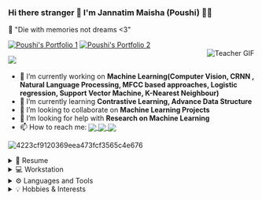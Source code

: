 ### Hi there stranger 👋 I'm Jannatim Maisha (Poushi) 👨‍💻
💬 "Die with memories not dreams <3" 

[![Poushi's Portfolio 1](https://img.shields.io/badge/Portfolio_1-threejs_JM-9cf)](https://poushi.github.io/Portfolio_threejs_JM/)
[![Poushi's Portfolio 2](https://img.shields.io/badge/Portfolio_2-CSS_HTML_JS-blueviolet)](https://poushi.github.io/JannatimMaisha/)  
<img align="right" src="https://github.com/Poushi/Poushi/assets/65887747/a26436bc-6ea8-4fe6-885f-7b0a1ba1b348" alt="Teacher GIF" width="100">

<!--
**Poushi/Poushi** is a ✨ _special_ ✨ repository because its `README.md` (this file) appears on your GitHub profile.
Here are some ideas to get you started:

- 🔭 I’m currently working on ...
- 🌱 I’m currently learning ...
- 👯 I’m looking to collaborate on ...
- 🤔 I’m looking for help with ...
- 💬 Ask me about ...
- 📫 How to reach me: ...
- 😄 Pronouns: ...
- ⚡ Fun fact: ...
-->

![](https://komarev.com/ghpvc/?username=Poushi&style=flat-square&label=Profile+Views)
- 🔭 I’m currently working on **Machine Learning(Computer Vision, CRNN , Natural Language Processing, MFCC based approaches, Logistic regression, Support Vector Machine, K-Nearest Neighbour)** 
- 🌱 I’m currently learning **Contrastive Learning, Advance Data Structure**
- 👯 I’m looking to collaborate on **Machine Learning Projects**
- 🤔 I’m looking for help with **Research on Machine Learning**
- 📫 How to reach me: <a href="mailto:maishapousy@gmail.com">
  <img align="center" src="https://img.shields.io/badge/Gmail-D14836?logo=gmail&logoColor=white" />
</a> <a href="https://www.facebook.com/pousi.rahman/">
  <img align="center" src="https://img.shields.io/badge/Facebook-1877F2?logo=facebook&logoColor=white" />
</a> <a href="https://www.linkedin.com/in/jannatim-maisha-a464b41a0/">
  <img align="center" src="https://img.shields.io/badge/LinkedIn-0077B5?logo=linkedin&logoColor=white" />
</a>

![4223cf9120369eea473fcf3565c4e676](https://github.com/Poushi/Poushi/assets/65887747/12b575f3-80d1-4961-b020-aa012e873c4a)

<details>
  <summary>📃 Resume</summary>

## Experience
<img align="right" src="https://img.shields.io/badge/PyTorch-EE4C2C?logo=pytorch&logoColor=white" />
<img align="right" src="https://img.shields.io/badge/Python-FFD43B?logo=python&logoColor=blue" />

- 👨‍💻 **Trainee Engineer (AI Intern)**\
📆 August 20, 2023 - November 20, 2023\
📍 **Systech Datasoft Ltd.** - Dhaka, Bangladesh
  
## Education
- 📖 **B.Sc. in Computer Science & Engineering**\
📆 2020 - Present\
📍 **Ahsanullah University of Science and Technology** - Dhaka, Bangladesh

</details>

<details>
  <summary>💻 Workstation</summary>
  <br>
  <img src="https://img.shields.io/badge/Windows_11-0078d4?style=for-the-badge&logo=windows-11&logoColor=white" />
  <img src="https://img.shields.io/badge/Intel-%20Core_i7_11th-0071C5?style=for-the-badge&logo=intel&logoColor=white" />
  <img src="https://img.shields.io/badge/RAM-16GB-%230071C5.svg?&style=for-the-badge&logoColor=white" />
 <!-- <img src="https://img.shields.io/badge/NVIDIA-RTX_3070-76B900?style=for-the-badge&logo=nvidia&logoColor=white" /> -->
  
</details>

<details>
  <summary>⚙️ Languages and Tools</summary>
  <br>
  <a href="https://www.cprogramming.com/" target="_blank"> <img src="https://raw.githubusercontent.com/devicons/devicon/master/icons/c/c-original.svg" alt="c" width="40" height="40"/> </a>
  <a href="https://www.python.org/" target="_blank"> <img src="https://raw.githubusercontent.com/devicons/devicon/master/icons/python/python-original.svg" alt="python" width="40" height="40"/> </a>
  <a href="https://dotnet.microsoft.com/apps/aspnet" target="_blank"> <img src="https://raw.githubusercontent.com/devicons/devicon/master/icons/dotnetcore/dotnetcore-original.svg" alt="asp.net mvc" width="40" height="40"/> </a>
  <a href="https://www.android.com/" target="_blank"> <img src="https://raw.githubusercontent.com/devicons/devicon/master/icons/android/android-original.svg" alt="android" width="40" height="40"/> </a>
  <a href="https://www.w3.org/html/" target="_blank"> <img src="https://raw.githubusercontent.com/devicons/devicon/master/icons/html5/html5-original-wordmark.svg" alt="html5" width="40" height="40"/> </a>
  <a href="https://developer.mozilla.org/en-US/docs/Web/JavaScript" target="_blank"> <img src="https://raw.githubusercontent.com/devicons/devicon/master/icons/javascript/javascript-original.svg" alt="javascript" width="40" height="40"/> </a> 
  <a href="https://getbootstrap.com/" target="_blank"> <img src="https://raw.githubusercontent.com/devicons/devicon/master/icons/bootstrap/bootstrap-plain.svg" alt="Bootstrap" width="40" height="40"/> </a> 
  <a href="https://www.cplusplus.com/" target="_blank"> <img src="https://raw.githubusercontent.com/devicons/devicon/master/icons/cplusplus/cplusplus-original.svg" alt="C++" width="40" height="40"/> </a>
  <br>
  <br>
  <img src="https://github-readme-stats.vercel.app/api/top-langs/?username=Poushi" />
</details>


<!-- | Name | Top Languages |
| ---- | -------------- |
| [![C](https://raw.githubusercontent.com/devicons/devicon/master/icons/c/c-original.svg)](https://www.cprogramming.com/) [![HTML5](https://raw.githubusercontent.com/devicons/devicon/master/icons/html5/html5-original-wordmark.svg)](https://www.w3.org/html/) [![JavaScript](https://raw.githubusercontent.com/devicons/devicon/master/icons/javascript/javascript-original.svg)](https://developer.mozilla.org/en-US/docs/Web/JavaScript) [![Python](https://raw.githubusercontent.com/devicons/devicon/master/icons/python/python-original.svg)](https://www.python.org/) [![ASP.NET](https://raw.githubusercontent.com/devicons/devicon/master/icons/dot-net/dot-net-original.svg)](https://dotnet.microsoft.com/) [![C++](https://raw.githubusercontent.com/devicons/devicon/master/icons/cplusplus/cplusplus-original.svg)](https://www.cplusplus.com/) [![Android](https://raw.githubusercontent.com/devicons/devicon/master/icons/android/android-original.svg)](https://developer.android.com/) | ![Top Languages](https://github-readme-stats.vercel.app/api/top-langs/?username=AzmainO7) |
 -->

<details>
  <summary>💡 Hobbies & Interests</summary>
  <br>
  <!-- <img src="https://img.shields.io/badge/Valorant-fa4454?style=for-the-badge&logo=valorant&logoColor=white" />
  <img src="https://img.shields.io/badge/YouTube-FF0000?style=for-the-badge&logo=youtube&logoColor=white" /> -->
  <img src="https://img.shields.io/badge/Neuroscience-grey" />
  <img src="https://img.shields.io/badge/Human Psychology-grey" />
  <img src="https://img.shields.io/badge/Travelling-grey" />                    
  <img src="https://img.shields.io/badge/Socializing-blue" />
  <img src="https://img.shields.io/badge/Reading Novel-blue" />
</details>

<!-- ![image](https://github-profile-trophy.vercel.app/?username=AzmainO7) -->
<!-- ![image](https://github-readme-stats.vercel.app/api/top-langs/?username=AzmainO7&theme=synthwave) -->
